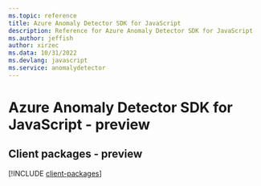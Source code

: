 ```yaml
---
ms.topic: reference
title: Azure Anomaly Detector SDK for JavaScript
description: Reference for Azure Anomaly Detector SDK for JavaScript
ms.author: jeffish
author: xirzec
ms.data: 10/31/2022
ms.devlang: javascript
ms.service: anomalydetector
---
```

# Azure Anomaly Detector SDK for JavaScript - preview

## Client packages - preview
[!INCLUDE [client-packages](anomaly-detector-client-index.md)]